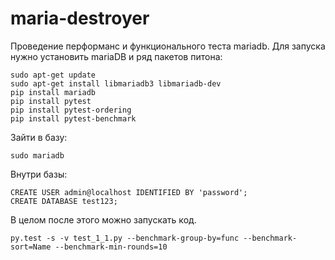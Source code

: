 # maria-destroyer
Проведение перформанс и функционального теста mariadb. Для запуска нужно установить mariaDB и ряд пакетов питона:
```
sudo apt-get update
sudo apt-get install libmariadb3 libmariadb-dev
pip install mariadb
pip install pytest
pip install pytest-ordering
pip install pytest-benchmark
```

Зайти в базу:
```
sudo mariadb
```

Внутри базы:
```
CREATE USER admin@localhost IDENTIFIED BY 'password';
CREATE DATABASE test123;
```

В целом после этого можно запускать код.
```
py.test -s -v test_1_1.py --benchmark-group-by=func --benchmark-sort=Name --benchmark-min-rounds=10
```
